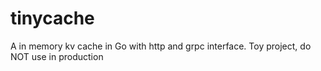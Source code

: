 # tinycache
A in memory kv cache in Go with http and grpc interface. Toy project, do NOT use in production
